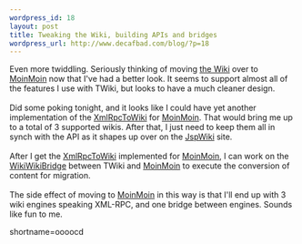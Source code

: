 ```yaml
--- 
wordpress_id: 18
layout: post
title: Tweaking the Wiki, building APIs and bridges
wordpress_url: http://www.decafbad.com/blog/?p=18
---
```

Even more twiddling.  Seriously thinking of moving <a href="http://www.decafbad.com/twiki/bin/view/Main/WebHome">the Wiki</a> over to <a href="http://www.decafbad.com/twiki/bin/view/Main/MoinMoin">MoinMoin</a> now that I&apos;ve had a better look.  It seems to support almost all of the features I use with TWiki, but looks to have a much cleaner design.
<br /><br />
Did some poking tonight, and it looks like I could have yet another implementation of the <a href="http://www.decafbad.com/twiki/bin/view/Main/XmlRpcToWiki">XmlRpcToWiki</a> for <a href="http://www.decafbad.com/twiki/bin/view/Main/MoinMoin">MoinMoin</a>.  That would bring me up to a total of 3 supported wikis.  After that, I just need to keep them all in synch with the API as it shapes up over on the <a href="http://www.ecyrd.com/JSPWiki/Wiki.jsp?page=WikiRPCInterface">JspWiki</a> site.
<br /><br />
After I get the <a href="http://www.decafbad.com/twiki/bin/view/Main/XmlRpcToWiki">XmlRpcToWiki</a> implemented for <a href="http://www.decafbad.com/twiki/bin/view/Main/MoinMoin">MoinMoin</a>, I can work on the <a href="http://www.decafbad.com/twiki/bin/view/Main/WikiWikiBridge">WikiWikiBridge</a> between TWiki and <a href="http://www.decafbad.com/twiki/bin/view/Main/MoinMoin">MoinMoin</a> to execute the conversion of content for migration.
<br /><br />
The side effect of moving to <a href="http://www.decafbad.com/twiki/bin/view/Main/MoinMoin">MoinMoin</a> in this way is that I&apos;ll end up with 3 wiki engines speaking XML-RPC, and one bridge between engines.  Sounds like fun to me.
<!--more-->
shortname=oooocd
